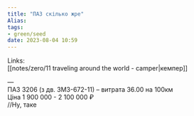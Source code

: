 ```yaml
---
title: "ПАЗ скілько жре"
Alias: 
tags:
- green/seed
date: 2023-08-04 10:59
---
```

Links:  
[[notes/zero/11 traveling around the world - camper|кемпер]]

—  
ПАЗ 3206 (з дв. ЗМЗ-672-11) – витрата 36.00 на 100км  
Ціна 1 900 000 - 2 100 000 ₽  
//Ну, таке

